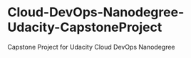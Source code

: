 # Cloud-DevOps-Nanodegree-Udacity-CapstoneProject
Capstone Project for Udacity Cloud DevOps Nanodegree
